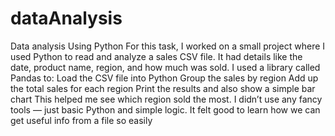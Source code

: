 # dataAnalysis
Data analysis Using Python
For this task, I worked on a small project where I used Python to read and analyze a sales CSV file. It had details like the date, product name, region, and how much was sold.
I used a library called Pandas to:
Load the CSV file into Python
Group the sales by region
Add up the total sales for each region
Print the results and also show a simple bar chart
This helped me see which region sold the most. I didn’t use any fancy tools — just basic Python and simple logic. It felt good to learn how we can get useful info from a file so easily
